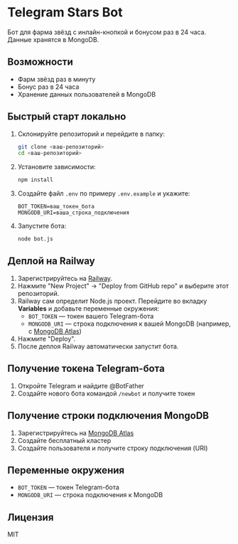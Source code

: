 # Telegram Stars Bot

Бот для фарма звёзд с инлайн-кнопкой и бонусом раз в 24 часа. Данные хранятся в MongoDB.

## Возможности
- Фарм звёзд раз в минуту
- Бонус раз в 24 часа
- Хранение данных пользователей в MongoDB

## Быстрый старт локально

1. Склонируйте репозиторий и перейдите в папку:
   ```bash
   git clone <ваш-репозиторий>
   cd <ваш-репозиторий>
   ```
2. Установите зависимости:
   ```bash
   npm install
   ```
3. Создайте файл `.env` по примеру `.env.example` и укажите:
   ```env
   BOT_TOKEN=ваш_токен_бота
   MONGODB_URI=ваша_строка_подключения
   ```
4. Запустите бота:
   ```bash
   node bot.js
   ```

## Деплой на Railway

1. Зарегистрируйтесь на [Railway](https://railway.app/).
2. Нажмите "New Project" → "Deploy from GitHub repo" и выберите этот репозиторий.
3. Railway сам определит Node.js проект. Перейдите во вкладку **Variables** и добавьте переменные окружения:
   - `BOT_TOKEN` — токен вашего Telegram-бота
   - `MONGODB_URI` — строка подключения к вашей MongoDB (например, с [MongoDB Atlas](https://www.mongodb.com/cloud/atlas))
4. Нажмите "Deploy".
5. После деплоя Railway автоматически запустит бота.

## Получение токена Telegram-бота
1. Откройте Telegram и найдите @BotFather
2. Создайте нового бота командой `/newbot` и получите токен

## Получение строки подключения MongoDB
1. Зарегистрируйтесь на [MongoDB Atlas](https://www.mongodb.com/cloud/atlas)
2. Создайте бесплатный кластер
3. Создайте пользователя и получите строку подключения (URI)

## Переменные окружения
- `BOT_TOKEN` — токен Telegram-бота
- `MONGODB_URI` — строка подключения к MongoDB

## Лицензия
MIT